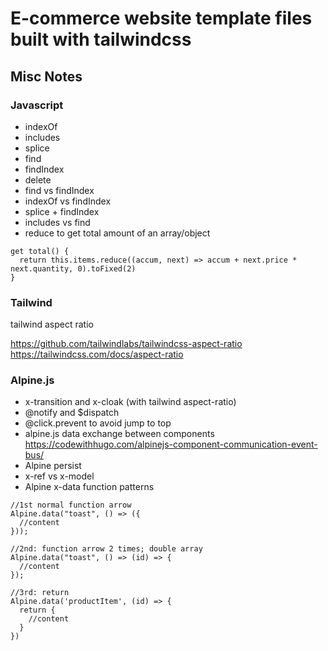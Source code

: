 # E-commerce website template files built with tailwindcss

## Misc Notes

### Javascript

- indexOf
- includes
- splice
- find
- findIndex
- delete
- find vs findIndex
- indexOf vs findIndex
- splice + findIndex
- includes vs find
- reduce to get total amount of an array/object

```
get total() {
  return this.items.reduce((accum, next) => accum + next.price * next.quantity, 0).toFixed(2)
}
```

### Tailwind

tailwind aspect ratio

https://github.com/tailwindlabs/tailwindcss-aspect-ratio
https://tailwindcss.com/docs/aspect-ratio

### Alpine.js

- x-transition and x-cloak (with tailwind aspect-ratio)
- @notify and $dispatch
- @click.prevent to avoid jump to top
- alpine.js data exchange between components https://codewithhugo.com/alpinejs-component-communication-event-bus/
- Alpine persist
- x-ref vs x-model
- Alpine x-data function patterns

```
//1st normal function arrow
Alpine.data("toast", () => ({
  //content
}));

//2nd: function arrow 2 times; double array
Alpine.data("toast", () => (id) => {
  //content
});

//3rd: return
Alpine.data('productItem', (id) => {
  return {
    //content
  }
})
```
